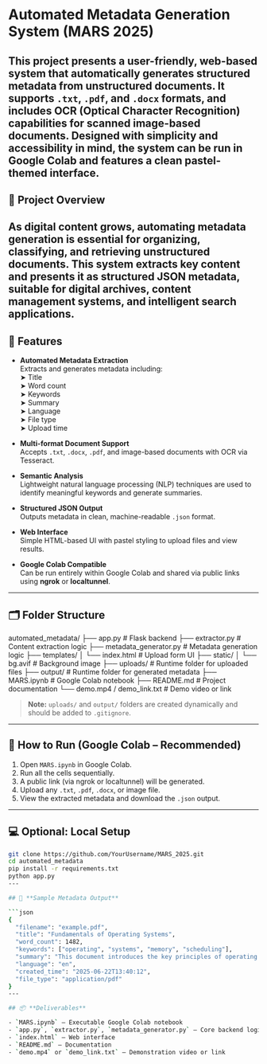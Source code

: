 # **Automated Metadata Generation System (MARS 2025)**

This project presents a user-friendly, web-based system that automatically generates structured metadata from unstructured documents. It supports `.txt`, `.pdf`, and `.docx` formats, and includes **OCR (Optical Character Recognition)** capabilities for scanned image-based documents. Designed with simplicity and accessibility in mind, the system can be run in **Google Colab** and features a clean pastel-themed interface.
---

## 📌 **Project Overview**

As digital content grows, automating metadata generation is essential for organizing, classifying, and retrieving unstructured documents. This system extracts key content and presents it as structured **JSON metadata**, suitable for digital archives, content management systems, and intelligent search applications.
---

## 🔑 **Features**

- **Automated Metadata Extraction**  
  Extracts and generates metadata including:  
  ➤ Title  
  ➤ Word count  
  ➤ Keywords  
  ➤ Summary  
  ➤ Language  
  ➤ File type  
  ➤ Upload time

- **Multi-format Document Support**  
  Accepts `.txt`, `.docx`, `.pdf`, and image-based documents with OCR via Tesseract.

- **Semantic Analysis**  
  Lightweight natural language processing (NLP) techniques are used to identify meaningful keywords and generate summaries.

- **Structured JSON Output**  
  Outputs metadata in clean, machine-readable `.json` format.

- **Web Interface**  
  Simple HTML-based UI with pastel styling to upload files and view results.

- **Google Colab Compatible**  
  Can be run entirely within Google Colab and shared via public links using **ngrok** or **localtunnel**.
---

## 🗂️ **Folder Structure**

automated_metadata/
├── app.py # Flask backend
├── extractor.py # Content extraction logic
├── metadata_generator.py # Metadata generation logic
├── templates/
│ └── index.html # Upload form UI
├── static/
│ └── bg.avif # Background image
├── uploads/ # Runtime folder for uploaded files
├── output/ # Runtime folder for generated metadata
├── MARS.ipynb # Google Colab notebook
├── README.md # Project documentation
└── demo.mp4 / demo_link.txt # Demo video or link

> **Note:** `uploads/` and `output/` folders are created dynamically and should be added to `.gitignore`.
---

## 🚀 **How to Run (Google Colab – Recommended)**

1. Open `MARS.ipynb` in Google Colab.  
2. Run all the cells sequentially.  
3. A public link (via ngrok or localtunnel) will be generated.  
4. Upload any `.txt`, `.pdf`, `.docx`, or image file.  
5. View the extracted metadata and download the `.json` output.
---

## 💻 **Optional: Local Setup**

```bash
git clone https://github.com/YourUsername/MARS_2025.git
cd automated_metadata
pip install -r requirements.txt
python app.py
---

## 📄 **Sample Metadata Output**

```json
{
  "filename": "example.pdf",
  "title": "Fundamentals of Operating Systems",
  "word_count": 1482,
  "keywords": ["operating", "systems", "memory", "scheduling"],
  "summary": "This document introduces the key principles of operating systems...",
  "language": "en",
  "created_time": "2025-06-22T13:40:12",
  "file_type": "application/pdf"
}
---

## 📦 **Deliverables**

- `MARS.ipynb` – Executable Google Colab notebook  
- `app.py`, `extractor.py`, `metadata_generator.py` – Core backend logic  
- `index.html` – Web interface  
- `README.md` – Documentation  
- `demo.mp4` or `demo_link.txt` – Demonstration video or link

